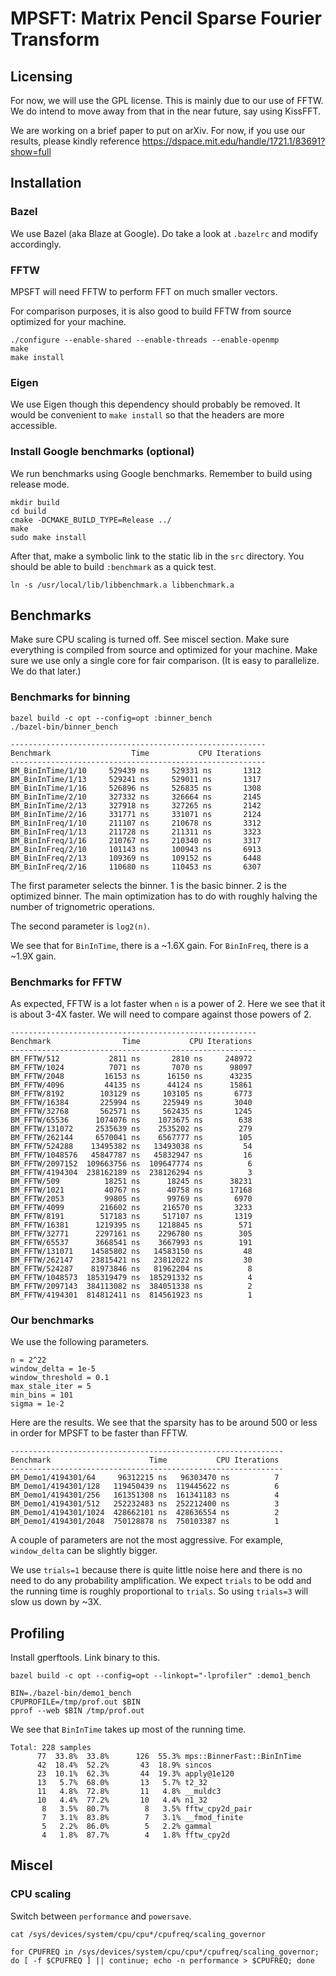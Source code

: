 # MPSFT: Matrix Pencil Sparse Fourier Transform

<!-- toc -->

## Licensing

For now, we will use the GPL license. This is mainly due to our use of FFTW. We do intend to move away from that in the near future, say using KissFFT.

We are working on a brief paper to put on arXiv. For now, if you use our results, please kindly reference https://dspace.mit.edu/handle/1721.1/83691?show=full

## Installation

### Bazel

We use Bazel (aka Blaze at Google). Do take a look at `.bazelrc` and modify accordingly.

### FFTW

MPSFT will need FFTW to perform FFT on much smaller vectors.

For comparison purposes, it is also good to build FFTW from source optimized for your machine.

```shell
./configure --enable-shared --enable-threads --enable-openmp
make
make install
```

### Eigen

We use Eigen though this dependency should probably be removed. It would be convenient to `make install` so that the headers are more accessible.

### Install Google benchmarks (optional)

We run benchmarks using Google benchmarks. Remember to build using release mode.

```shell
mkdir build
cd build
cmake -DCMAKE_BUILD_TYPE=Release ../
make
sudo make install
```

After that, make a symbolic link to the static lib in the `src` directory. You should be able to build `:benchmark` as a quick test.

```shell
ln -s /usr/local/lib/libbenchmark.a libbenchmark.a
```

## Benchmarks

Make sure CPU scaling is turned off. See miscel section. Make sure everything is compiled from source and optimized for your machine. Make sure we use only a single core for fair comparison. (It is easy to parallelize. We do that later.)

### Benchmarks for binning

```shell
bazel build -c opt --config=opt :binner_bench
./bazel-bin/binner_bench
```

```
---------------------------------------------------------
Benchmark                  Time           CPU Iterations
---------------------------------------------------------
BM_BinInTime/1/10     529439 ns     529331 ns       1312
BM_BinInTime/1/13     529241 ns     529011 ns       1317
BM_BinInTime/1/16     526896 ns     526835 ns       1308
BM_BinInTime/2/10     327332 ns     326664 ns       2145
BM_BinInTime/2/13     327918 ns     327265 ns       2142
BM_BinInTime/2/16     331771 ns     331071 ns       2124
BM_BinInFreq/1/10     211107 ns     210678 ns       3312
BM_BinInFreq/1/13     211728 ns     211311 ns       3323
BM_BinInFreq/1/16     210767 ns     210340 ns       3317
BM_BinInFreq/2/10     101143 ns     100943 ns       6913
BM_BinInFreq/2/13     109369 ns     109152 ns       6448
BM_BinInFreq/2/16     110680 ns     110453 ns       6307
```

The first parameter selects the binner. 1 is the basic binner. 2 is the optimized binner. The main optimization has to do with roughly halving the number of trignometric operations.

The second parameter is `log2(n)`.

We see that for `BinInTime`, there is a ~1.6X gain. For `BinInFreq`, there is a ~1.9X gain.

### Benchmarks for FFTW

As expected, FFTW is a lot faster when `n` is a power of 2. Here we see that it is about 3-4X faster. We will need to compare against those powers of 2.

```
-------------------------------------------------------
Benchmark                Time           CPU Iterations
-------------------------------------------------------
BM_FFTW/512           2811 ns       2810 ns     248972
BM_FFTW/1024          7071 ns       7070 ns      98097
BM_FFTW/2048         16153 ns      16150 ns      43235
BM_FFTW/4096         44135 ns      44124 ns      15861
BM_FFTW/8192        103129 ns     103105 ns       6773
BM_FFTW/16384       225994 ns     225949 ns       3040
BM_FFTW/32768       562571 ns     562435 ns       1245
BM_FFTW/65536      1074076 ns    1073675 ns        638
BM_FFTW/131072     2535639 ns    2535202 ns        279
BM_FFTW/262144     6570041 ns    6567777 ns        105
BM_FFTW/524288    13495382 ns   13493038 ns         54
BM_FFTW/1048576   45847787 ns   45832947 ns         16
BM_FFTW/2097152  109663756 ns  109647774 ns          6
BM_FFTW/4194304  238162189 ns  238126294 ns          3
BM_FFTW/509          18251 ns      18245 ns      38231
BM_FFTW/1021         40767 ns      40758 ns      17168
BM_FFTW/2053         99805 ns      99769 ns       6970
BM_FFTW/4099        216602 ns     216570 ns       3233
BM_FFTW/8191        517183 ns     517107 ns       1319
BM_FFTW/16381      1219395 ns    1218845 ns        571
BM_FFTW/32771      2297161 ns    2296780 ns        305
BM_FFTW/65537      3668541 ns    3667993 ns        191
BM_FFTW/131071    14585802 ns   14583150 ns         48
BM_FFTW/262147    23815421 ns   23812022 ns         30
BM_FFTW/524287    81973846 ns   81962204 ns          8
BM_FFTW/1048573  185319479 ns  185291332 ns          4
BM_FFTW/2097143  384113082 ns  384051338 ns          2
BM_FFTW/4194301  814812411 ns  814561923 ns          1
```

### Our benchmarks

We use the following parameters.

```
n = 2^22
window_delta = 1e-5
window_threshold = 0.1
max_stale_iter = 5
min_bins = 101
sigma = 1e-2
```

Here are the results. We see that the sparsity has to be around 500 or less in order for MPSFT to be faster than FFTW.


```
-------------------------------------------------------------
Benchmark                      Time           CPU Iterations
-------------------------------------------------------------
BM_Demo1/4194301/64     96312215 ns   96303470 ns          7
BM_Demo1/4194301/128   119450439 ns  119445622 ns          6
BM_Demo1/4194301/256   161351308 ns  161341183 ns          4
BM_Demo1/4194301/512   252232483 ns  252212400 ns          3
BM_Demo1/4194301/1024  428662101 ns  428636554 ns          2
BM_Demo1/4194301/2048  750128878 ns  750103387 ns          1
```

A couple of parameters are not the most aggressive. For example, `window_delta` can be slightly bigger.

We use `trials=1` because there is quite little noise here and there is no need to do any probability amplification. We expect `trials` to be odd and the running time is roughly proportional to `trials`. So using `trials=3` will slow us down by ~3X.

## Profiling

Install gperftools. Link binary to this.

```shell
bazel build -c opt --config=opt --linkopt="-lprofiler" :demo1_bench

BIN=./bazel-bin/demo1_bench
CPUPROFILE=/tmp/prof.out $BIN
pprof --web $BIN /tmp/prof.out
```

We see that `BinInTime` takes up most of the running time.

```
Total: 228 samples
      77  33.8%  33.8%      126  55.3% mps::BinnerFast::BinInTime
      42  18.4%  52.2%       43  18.9% sincos
      23  10.1%  62.3%       44  19.3% apply@1e120
      13   5.7%  68.0%       13   5.7% t2_32
      11   4.8%  72.8%       11   4.8% __muldc3
      10   4.4%  77.2%       10   4.4% n1_32
       8   3.5%  80.7%        8   3.5% fftw_cpy2d_pair
       7   3.1%  83.8%        7   3.1% __fmod_finite
       5   2.2%  86.0%        5   2.2% gammal
       4   1.8%  87.7%        4   1.8% fftw_cpy2d
```

## Miscel

### CPU scaling

Switch between `performance` and `powersave`.

```shell
cat /sys/devices/system/cpu/cpu*/cpufreq/scaling_governor

for CPUFREQ in /sys/devices/system/cpu/cpu*/cpufreq/scaling_governor; do [ -f $CPUFREQ ] || continue; echo -n performance > $CPUFREQ; done
```